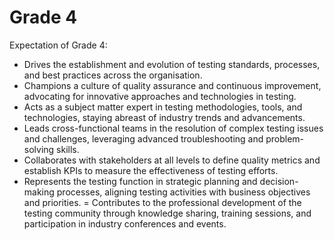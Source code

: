 # Grade 4

Expectation of Grade 4:

- Drives the establishment and evolution of testing standards, processes, and best practices across the organisation.
- Champions a culture of quality assurance and continuous improvement, advocating for innovative approaches and technologies in testing.
- Acts as a subject matter expert in testing methodologies, tools, and technologies, staying abreast of industry trends and advancements.
- Leads cross-functional teams in the resolution of complex testing issues and challenges, leveraging advanced troubleshooting and problem-solving skills.
- Collaborates with stakeholders at all levels to define quality metrics and establish KPIs to measure the effectiveness of testing efforts.
- Represents the testing function in strategic planning and decision-making processes, aligning testing activities with business objectives and priorities.
= Contributes to the professional development of the testing community through knowledge sharing, training sessions, and participation in industry conferences and events.